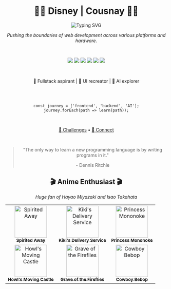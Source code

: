 <div align="center">
  <h1>👨‍💻 Disney | Cousnay 👨‍💻</h1>
  <img src="https://readme-typing-svg.herokuapp.com?font=Fira+Code&pause=1000&color=F7F7F7&center=true&vCenter=true&width=435&lines=Web+Developer;JavaScript+Enthusiast;Fullstack+Aspirant" alt="Typing SVG" />
</div>

<p align="center">
  <em>Pushing the boundaries of web development across various platforms and hardware.</em>
</p>

<br>

<p align="center">
  <img src="https://img.shields.io/badge/-HTML-E34F26?style=for-the-badge&logo=html5&logoColor=white" />
  <img src="https://img.shields.io/badge/-CSS-1572B6?style=for-the-badge&logo=css3&logoColor=white" />
  <img src="https://img.shields.io/badge/-JavaScript-F7DF1E?style=for-the-badge&logo=javascript&logoColor=black" />
  <img src="https://img.shields.io/badge/-React-61DAFB?style=for-the-badge&logo=react&logoColor=black" />
  <img src="https://img.shields.io/badge/-Vue-4FC08D?style=for-the-badge&logo=vue.js&logoColor=white" />
  <img src="https://img.shields.io/badge/-Tailwind-38B2AC?style=for-the-badge&logo=tailwind-css&logoColor=white" />
</p>

<br>

<p align="center">
  🚀 Fullstack aspirant | 🎨 UI recreator | 🤖 AI explorer
</p>

<br>

<br>

<p align="center">
  <code>const journey = ['frontend', 'backend', 'AI'];</code><br>
  <code>journey.forEach(path => learn(path));</code>
</p>

<br>

<p align="center">
  <a href="https://www.frontendmentor.io/profile/Disney-Banje">🎨 Challenges</a> •
  <a href="https://x.com/Cousnay">🤝 Connect</a>
</p>

<br>

<blockquote align='center'>
  <p>
    "The only way to learn a new programming language is by writing programs in it."
  </p>
  <footer>
    - Dennis Ritchie
  </footer>
</blockquote>

<h2 align="center">🎬 Anime Enthusiast 🎬</h2>
<p align="center"><em>Huge fan of Hayao Miyazaki and Isao Takahata</em></p>

<table align="center">
  <tr>
    <td align="center">
      <a href="https://www.netflix.com/tz/title/60023642?source=35">
        <img src="https://static.fmovies24.to/i/7/7f/7faabf9ae59f4c4a628b2ba6315e32cd.jpg" width="100px;" alt="Spirited Away"/>
        <br />
        <sub><b>Spirited Away</b></sub>
      </a>
    </td>
    <td align="center">
      <a href="https://www.netflix.com/tz/title/60027106?source=35">
        <img src="https://static.fmovies24.to/i/2/2d/2ddf10ce14d4252dd3d838d4599eb5ef.jpg" width="100px;" alt="Kiki's Delivery Service"/>
        <br />
        <sub><b>Kiki's Delivery Service</b></sub>
      </a>
    </td>
    <td align="center">
      <a href="https://www.netflix.com/tz/title/28630857?source=35">
        <img src="https://static.fmovies24.to/i/5/5d/5d1f57c7fcd2e43002c45078040ade3e.jpg" width="100px;" alt="Princess Mononoke"/>
        <br />
        <sub><b>Princess Mononoke</b></sub>
      </a>
    </td>
  </tr>
  <tr>
    <td align="center">
      <a href="https://www.netflix.com/tz/title/70028883?source=35">
        <img src="https://static.fmovies24.to/i/8/8a/8a637c925ab4fbf47bec61d2a74eca79.jpg" width="100px;" alt="Howl's Moving Castle"/>
        <br />
        <sub><b>Howl's Moving Castle</b></sub>
      </a>
    </td>
    <td align="center">
      <a href="https://fmovies24.to/movie/grave-of-the-fireflies-2ok0">
        <img src="https://static.fmovies24.to/i/5/5e/5e1d70e54ec5c06e59b95918cc289037.jpg" width="100px;" alt="Grave of the Fireflies"/>
        <br />
        <sub><b>Grave of the Fireflies</b></sub>
      </a>
    </td>
    <td align="center">
      <a href="https://fmovies24.to/tv/cowboy-bebop-6w24">
        <img src="https://static.fmovies24.to/i/5/52/52d27cb7aa3f3ddf4dafb2545aadeeba.jpg" width="100px;" alt="Cowboy Bebop"/>
        <br />
        <sub><b>Cowboy Bebop</b></sub>
      </a>
    </td>
  </tr>
</table>

<!---
Disney-Banje/Disney-Banje is a ✨ special ✨ repository because its `README.md` (this file) appears on your GitHub profile.
You can click the Preview link to take a look at your changes.
--->
